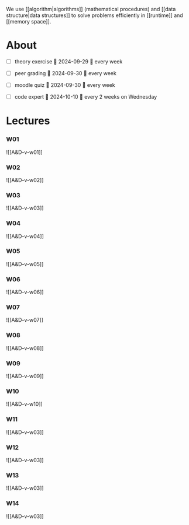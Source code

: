 
We use [[algorithm|algorithms]] (mathematical procedures) and [[data structure|data structures]] to solve problems efficiently in [[runtime]] and [[memory space]].


# About

- [ ] theory exercise 📅 2024-09-29 🔁 every week 
- [ ] peer grading 📅 2024-09-30 🔁 every week 
- [ ] moodle quiz 📅 2024-09-30  🔁 every week 
- [ ] code expert 📅 2024-10-10 🔁 every 2 weeks on Wednesday 


# Lectures

### W01
![[A&D-v-w01]]

### W02
![[A&D-v-w02]]

### W03
![[A&D-v-w03]]


### W04
![[A&D-v-w04]]


### W05
![[A&D-v-w05]]


### W06
![[A&D-v-w06]]


### W07
![[A&D-v-w07]]


### W08
![[A&D-v-w08]]


### W09
![[A&D-v-w09]]


### W10
![[A&D-v-w10]]


### W11
![[A&D-v-w03]]


### W12
![[A&D-v-w03]]


### W13
![[A&D-v-w03]]


### W14
![[A&D-v-w03]]


